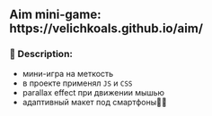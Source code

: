   <h2><b>Aim mini-game:</b> https://velichkoals.github.io/aim/</h2>


<h3>💭 Description:</b></h3> 


- мини-игра на меткость
- в проекте применял  `JS` и `CSS`
- parallax effect при движении мышью 
- адаптивный макет под смартфоны📱✅
